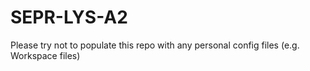 SEPR-LYS-A2
===========

Please try not to populate this repo with any personal config files
(e.g. Workspace files)
